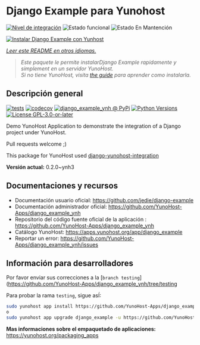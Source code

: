 <!--
Este archivo README esta generado automaticamente<https://github.com/YunoHost/apps/tree/master/tools/readme_generator>
No se debe editar a mano.
-->

# Django Example para Yunohost

[![Nivel de integración](https://dash.yunohost.org/integration/django_example.svg)](https://dash.yunohost.org/appci/app/django_example) ![Estado funcional](https://ci-apps.yunohost.org/ci/badges/django_example.status.svg) ![Estado En Mantención](https://ci-apps.yunohost.org/ci/badges/django_example.maintain.svg)

[![Instalar Django Example con Yunhost](https://install-app.yunohost.org/install-with-yunohost.svg)](https://install-app.yunohost.org/?app=django_example)

*[Leer este README en otros idiomas.](./ALL_README.md)*

> *Este paquete le permite instalarDjango Example rapidamente y simplement en un servidor YunoHost.*  
> *Si no tiene YunoHost, visita [the guide](https://yunohost.org/install) para aprender como instalarla.*

## Descripción general

[![tests](https://github.com/YunoHost-Apps/django_example_ynh/actions/workflows/tests.yml/badge.svg?branch=main)](https://github.com/YunoHost-Apps/django_example_ynh/actions/workflows/tests.yml)
[![codecov](https://codecov.io/github/jedie/django_example_ynh/branch/main/graph/badge.svg)](https://app.codecov.io/github/jedie/django_example_ynh)
[![django_example_ynh @ PyPi](https://img.shields.io/pypi/v/django_example_ynh?label=django_example_ynh%20%40%20PyPi)](https://pypi.org/project/django_example_ynh/)
[![Python Versions](https://img.shields.io/pypi/pyversions/django_example_ynh)](https://github.com/YunoHost-Apps/django_example_ynh/blob/main/pyproject.toml)
[![License GPL-3.0-or-later](https://img.shields.io/pypi/l/django_example_ynh)](https://github.com/YunoHost-Apps/django_example_ynh/blob/main/LICENSE)

Demo YunoHost Application to demonstrate the integration of a Django project under YunoHost.

Pull requests welcome ;)

This package for YunoHost used [django-yunohost-integration](https://github.com/YunoHost-Apps/django_yunohost_integration)


**Versión actual:** 0.2.0~ynh3
## Documentaciones y recursos

- Documentación usuario oficial: <https://github.com/jedie/django-example>
- Documentación administrador oficial: <https://github.com/YunoHost-Apps/django_example_ynh>
- Repositorio del código fuente oficial de la aplicación : <https://github.com/YunoHost-Apps/django_example_ynh>
- Catálogo YunoHost: <https://apps.yunohost.org/app/django_example>
- Reportar un error: <https://github.com/YunoHost-Apps/django_example_ynh/issues>

## Información para desarrolladores

Por favor enviar sus correcciones a la [`branch testing`](https://github.com/YunoHost-Apps/django_example_ynh/tree/testing

Para probar la rama `testing`, sigue asÍ:

```bash
sudo yunohost app install https://github.com/YunoHost-Apps/django_example_ynh/tree/testing --debug
o
sudo yunohost app upgrade django_example -u https://github.com/YunoHost-Apps/django_example_ynh/tree/testing --debug
```

**Mas informaciones sobre el empaquetado de aplicaciones:** <https://yunohost.org/packaging_apps>

